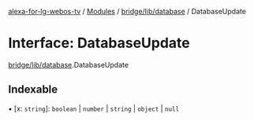 [alexa-for-lg-webos-tv](../README.md) / [Modules](../modules.md) / [bridge/lib/database](../modules/bridge_lib_database.md) / DatabaseUpdate

# Interface: DatabaseUpdate

[bridge/lib/database](../modules/bridge_lib_database.md).DatabaseUpdate

## Indexable

▪ [x: `string`]: `boolean` \| `number` \| `string` \| `object` \| ``null``
